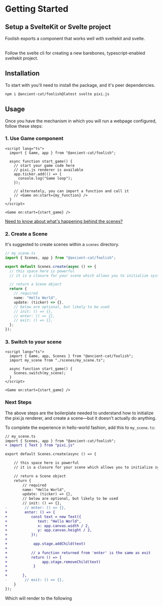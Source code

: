<script>
    import HelloWorld from "./HelloWorld.svelte";
</script>

# Getting Started

## Setup a SvelteKit or Svelte project

Foolish exports a component that works well with sveltekit and svelte. <br /><br />

Follow the svelte cli for creating a new barebones, typescript-enabled sveltekit project.

## Installation

To start with you'll need to install the package, and it's peer dependencies.

```sh
npm i @ancient-cat/foolish@latest svelte pixi.js
```

## Usage

Once you have the mechanism in which you will run a webpage configured, follow these steps:

### 1. Use Game component

```svelte
<script lang="ts">
  import { Game, app } from "@ancient-cat/foolish";

  async function start_game() {
    // start your game code here
    // pixi.js renderer is available
    app.ticker.add(() => {
      console.log("Game loop");
    });

    // alternately, you can import a function and call it
    // <Game on:start={my_function} />
  }
</script>

<Game on:start={start_game} />
```

[Need to know about what's happening behind the scenes?](https://github.com/ancient-cat/foolish/blob/7b40080d8e1babe74d74d17f2942306ee87e874f/src/lib/core/index.ts)

### 2. Create a Scene

It's suggested to create scenes within a `scenes` directory.

```ts
// my_scene.ts
import { Scenes, app } from "@ancient-cat/foolish";

export default Scenes.create(async () => {
  // this space here is powerful
  // it is a closure for your scene which allows you to initialize systems, load assets, and more.

  // return a Scene object
  return {
    // required
    name: "Hello World",
    update: (ticker) => {},
    // below are optional, but likely to be used
    // init: () => {},
    // enter: () => {},
    // exit: () => {},
  };
});
```

### 3. Switch to your scene

```svelte
<script lang="ts">
  import { Game, app, Scenes } from "@ancient-cat/foolish";
  import my_scene from "./scenes/my_scene.ts";

  async function start_game() {
    Scenes.switch(my_scene);
  }
</script>

<Game on:start={start_game} />
```

### Next Steps

The above steps are the boilerplate needed to understand how to initialize the pixi.js renderer, and create a scene—but it doesn't actually do anything.

To complete the experience in hello-world fashion, add this to `my_scene.ts`:

```diff
// my_scene.ts
import { Scenes, app } from "@ancient-cat/foolish";
+ import { Text } from "pixi.js"

export default Scenes.create(async () => {

    // this space here is powerful
    // it is a closure for your scene which allows you to initialize systems, load assets, and more.

    // return a Scene object
    return {
        // required
        name: "Hello World",
        update: (ticker) => {},
        // below are optional, but likely to be used
        // init: () => {},
-        // enter: () => {},
+        enter: () => {
+           const text = new Text({
+              text: "Hello World",
+              x: app.canvas.width / 2,
+              y: app.canvas.height / 2,
+           });
+
+            app.stage.addChild(text)
+
+           // a function returned from 'enter' is the same as exit
+           return () => {
+                app.stage.removeChild(text)
+            }
+
+       },
-        // exit: () => {},
    }
});
```

Which will render to the following

<HelloWorld />
